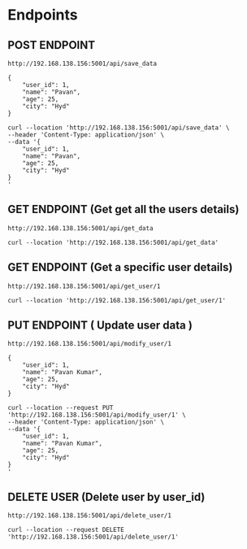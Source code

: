 # Endpoints

## POST ENDPOINT
```
http://192.168.138.156:5001/api/save_data
```
```
{
    "user_id": 1,
    "name": "Pavan",
    "age": 25,
    "city": "Hyd"
}
```
```
curl --location 'http://192.168.138.156:5001/api/save_data' \
--header 'Content-Type: application/json' \
--data '{
    "user_id": 1,
    "name": "Pavan",
    "age": 25,
    "city": "Hyd"
}
'
```
## GET ENDPOINT (Get get all the users details)
```
http://192.168.138.156:5001/api/get_data
```
```
curl --location 'http://192.168.138.156:5001/api/get_data'
```
## GET ENDPOINT (Get a specific user details)
```
http://192.168.138.156:5001/api/get_user/1
```
```
curl --location 'http://192.168.138.156:5001/api/get_user/1'
```

## PUT ENDPOINT ( Update user data )
```
http://192.168.138.156:5001/api/modify_user/1
```
```
{
    "user_id": 1,
    "name": "Pavan Kumar",
    "age": 25,
    "city": "Hyd"
}
```
```
curl --location --request PUT 'http://192.168.138.156:5001/api/modify_user/1' \
--header 'Content-Type: application/json' \
--data '{
    "user_id": 1,
    "name": "Pavan Kumar",
    "age": 25,
    "city": "Hyd"
}
'
```


## DELETE USER (Delete user by user_id)
```
http://192.168.138.156:5001/api/delete_user/1
```
```
curl --location --request DELETE 'http://192.168.138.156:5001/api/delete_user/1'
```
